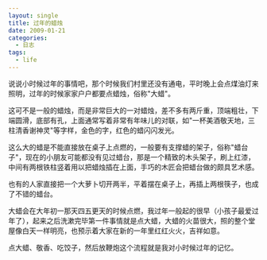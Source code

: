 ```yaml
---
layout: single
title: 过年的蜡烛
date: 2009-01-21
categories:
  - 日志
tags:
  - life
---
```


说说小时候过年的事情吧，那个时候我们村里还没有通电，平时晚上会点煤油灯来照明，过年的时候家家户户都要点蜡烛，俗称\"大蜡\"。

这可不是一般的蜡烛，而是非常巨大的一对蜡烛，差不多有两斤重，顶端粗壮，下端圆滑，底部有孔，上面通常写着非常有年味儿的对联，如\"一杯美酒敬天地，三柱清香谢神灵\"等字样，金色的字，红色的蜡闪闪发光。

这么大的蜡是不能直接放在桌子上点燃的，一般要有支撑蜡的架子，俗称\"蜡台子\"，现在的小朋友可能都没有见过蜡台，那是一个精致的木头架子，刷上红漆，中间有两根铁柱竖着用以把蜡烛插在上面，手巧的木匠会把蜡台做的颇具艺术感。

也有的人家直接把一个大萝卜切开两半，平着摆在桌子上，再插上两根筷子，也成了不错的蜡台。

大蜡会在大年初一那天四五更天的时候点燃，我过年一般起的很早（小孩子最爱过年了），起来之后洗漱完毕第一件事情就是点大蜡，大蜡的火苗很大，照的整个堂屋像白天一样明亮，也预示着大家在新的一年里红红火火，吉祥如意。

点大蜡、敬香、吃饺子，然后放鞭炮这个流程就是我对小时候过年的记忆。
